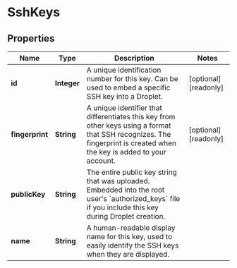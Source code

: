 

# SshKeys


## Properties

| Name | Type | Description | Notes |
|------------ | ------------- | ------------- | -------------|
|**id** | **Integer** | A unique identification number for this key. Can be used to embed a  specific SSH key into a Droplet. |  [optional] [readonly] |
|**fingerprint** | **String** | A unique identifier that differentiates this key from other keys using  a format that SSH recognizes. The fingerprint is created when the key is added to your account. |  [optional] [readonly] |
|**publicKey** | **String** | The entire public key string that was uploaded. Embedded into the root user&#39;s &#x60;authorized_keys&#x60; file if you include this key during Droplet creation. |  |
|**name** | **String** | A human-readable display name for this key, used to easily identify the SSH keys when they are displayed. |  |



